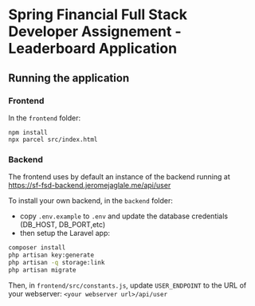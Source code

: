 # Spring Financial Full Stack Developer Assignement - Leaderboard Application

## Running the application

### Frontend
In the `frontend` folder:
```
npm install
npx parcel src/index.html
```

### Backend
The frontend uses by default an instance of the backend running at https://sf-fsd-backend.jeromejaglale.me/api/user

To install your own backend, in the `backend` folder:
- copy `.env.example` to `.env` and update the database credentials (DB_HOST, DB_PORT,etc) 
- then setup the Laravel app:
```bash
composer install
php artisan key:generate
php artisan -q storage:link
php artisan migrate
```

Then, in `frontend/src/constants.js`, update `USER_ENDPOINT` to the URL of your webserver: `<your webserver url>/api/user`